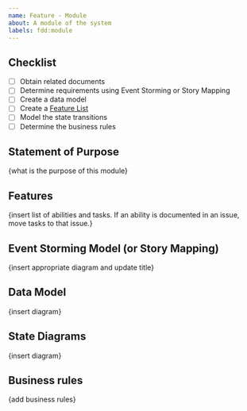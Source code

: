 ```yaml
---
name: Feature - Module
about: A module of the system
labels: fdd:module
---
```


## Checklist

- [ ] Obtain related documents
- [ ] Determine requirements using Event Storming or Story Mapping
- [ ] Create a data model
- [ ] Create a [Feature List](https://github.com/civilcode/playbook/blob/master/process/05%20development/fdd/feature-list.md)
- [ ] Model the state transitions
- [ ] Determine the business rules

## Statement of Purpose

{what is the purpose of this module}

## Features

{insert list of abilities and tasks. If an ability is documented in an issue, move tasks to that issue.}

## Event Storming Model (or Story Mapping)

{insert appropriate diagram and update title}

## Data Model

{insert diagram}

## State Diagrams

{insert diagram}

## Business rules

{add business rules}
